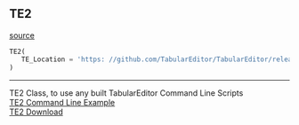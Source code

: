#


## TE2
[source](https://github.com/Curts0/PyTabular\blob\master\pytabular/pytabular.py\#L417)
```python 
TE2(
   TE_Location = 'https: //github.com/TabularEditor/TabularEditor/releases/download/2.16.7/TabularEditor.Portable.zip'
)
```


---
TE2 Class, to use any built TabularEditor Command Line Scripts  
[TE2 Command Line Example](https://docs.tabulareditor.com/te2/Command-line-Options.html)  
[TE2 Download](https://github.com/TabularEditor/TabularEditor/releases/download/2.16.7/TabularEditor.Portable.zip)
